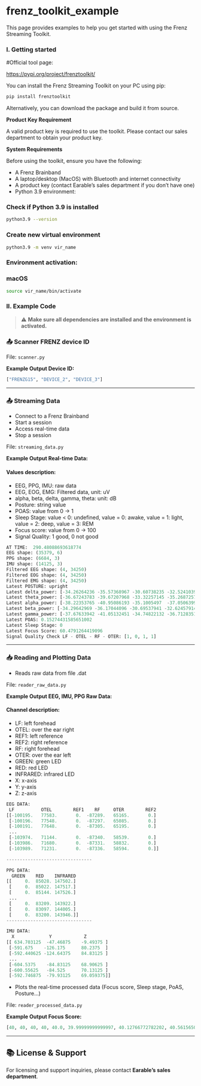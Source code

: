 # frenz_toolkit_example
This page provides examples to help you get started with using the Frenz Streaming Toolkit.

### **I. Getting started**

#Official tool page:

https://pypi.org/project/frenztoolkit/

You can install the Frenz Streaming Toolkit on your PC using pip:

```bash
pip install frenztoolkit
```

Alternatively, you can download the package and build it from source.

**Product Key Requirement**

A valid product key is required to use the toolkit. Please contact our sales department to obtain your product key.

**System Requirements**

Before using the toolkit, ensure you have the following:

- A Frenz Brainband
- A laptop/desktop (MacOS) with Bluetooth and internet connectivity
- A product key (contact Earable’s sales department if you don’t have one)
- Python 3.9 environment:
### Check if Python 3.9 is installed
```bash
python3.9 --version
```
### Create new virtual environment
```bash
python3.9 -m venv vir_name
```
### Environment activation:
### macOS
```bash
source vir_name/bin/activate  
```
### **II. Example Code**

> ⚠️ **Make sure all dependencies are installed and the environment is activated.**

### 📤 Scanner FRENZ device ID

File: `scanner.py`

**Example Output Device ID:**

```python
["FRENZG15", "DEVICE_2", "DEVICE_3"]
```
---

### 📤 Streaming Data

- Connect to a Frenz Brainband
- Start a session
- Access real-time data
- Stop a session

File: `streaming_data.py`

**Example Output Real-time Data:**
#### Values description:
- EEG, PPG, IMU: raw data
- EEG, EOG, EMG: Filtered data, unit: uV
- alpha, beta, delta, gamma, theta: unit: dB
- Posture: string value
- POAS: value from 0 -> 1
- Sleep Stage: value < 0: undefined, value = 0: awake, value = 1: light, value = 2: deep, value = 3: REM
- Focus score: value from 0 -> 100
- Signal Quality: 1 good, 0 not good

```python
AT TIME:  290.48088693618774
EEG shape: (35379, 6)
PPG shape: (6684, 3)
IMU shape: (14125, 3)
Filtered EEG shape: (4, 34250)
Filtered EOG shape: (4, 34250)
Filtered EMG shape: (4, 34250)
Latest POSTURE: upright
Latest delta_power: [-34.26264236 -35.57368967 -30.60738235 -32.5241039  -33.24195457]
Latest theta_power: [-36.67243783 -39.67207968 -33.32257145 -35.26872573 -36.23395367]
Latest alpha_power: [-38.22353765 -40.95086193 -35.1005497  -37.05063998 -37.83139732]
Latest beta_power: [-34.29642969 -36.17044096 -30.69537941 -32.62457914 -33.4467073 ]
Latest gamma_power: [-37.67633942 -41.05132451 -34.74822132 -36.71283511 -37.54718009]
Latest POAS: 0.15274431585651002
Latest Sleep Stage: 0
Latest Focus Score: 60.4791264419096
Signal Quality Check LF - OTEL - RF - OTER: [1, 0, 1, 1]
```
---

### 📥 Reading and Plotting Data

- Reads raw data from file .dat

File: `reader_raw_data.py`

**Example Output EEG, IMU, PPG Raw Data:**

#### Channel description:
- LF: left forehead
- OTEL: over the ear right
- REF1: left reference
- REF2: right reference
- RF: right forehead
- OTER: over the ear left
- GREEN: green LED
- RED: red LED
- INFRARED: infrared LED
- X: x-axis
- Y: y-axis
- Z: z-axis

```python
EEG DATA:
 LF          OTEL        REF1    RF     OTER        REF2
[[-100195.   77583.       0.  -87289.   65165.       0.]
 [-100196.   77548.       0.  -87297.   65085.       0.]
 [-100191.   77648.       0.  -87305.   65195.       0.]
 ...
 [-103974.   71144.       0.  -87340.   58539.       0.]
 [-103986.   71680.       0.  -87331.   58832.       0.]
 [-103989.   71231.       0.  -87336.   58594.       0.]]

--------------------------------

PPG DATA:
  GREEN    RED    INFRARED
[[     0.  85028. 147502.]
 [     0.  85022. 147517.]
 [     0.  85144. 147526.]
 ...
 [     0.  83209. 143922.]
 [     0.  83097. 144005.]
 [     0.  83200. 143946.]]
--------------------------------

IMU DATA:
  X             Y            Z
[[ 634.703125  -47.46875    -9.49375 ]
 [-591.675    -126.175      80.2375  ]
 [-592.440625 -124.64375    84.83125 ]
 ...
 [-604.5375    -84.83125    68.90625 ]
 [-600.55625   -84.525      70.13125 ]
 [-592.746875  -79.93125    69.059375]]
```


- Plots the real-time processed data (Focus score, Sleep stage, PoAS, Posture...)

File: `reader_processed_data.py`

**Example Output Focus Score:**

```python
[40, 40, 40, 40, 40.0, 39.99999999999997, 40.12766772782202, 40.561565017143344, 41.4082156256315, 43.10299038990237, 45.472087116573455, 48.74391187090239, 52.24061530716966, 55.60602305133689, 58.679040962640684, 62.18110934363549, 65.14715231299175, 68.02080813392078, 70.90584790357892, 73.55213246059323, 75.15588285140683, 76.47206224616545, 77.60785020893118, 78.4955176672901, 78.62229982451035, 78.3885666852457, 77.4115503825933, 75.75179777982981, 73.66542059721976, 71.96536767124985, 70.48599527626322, 69.74081135506184, 69.69574827772887, 69.67955939998745, 69.47138500905257, 68.6731180879701, 66.83801060478645, 63.92612785317225, 60.222929411120354, 56.08215648747377, 52.01314753099665, 48.36627998286406, 45.060605588479476, 42.25080500048814, 39.8846423996156, 37.90671187849681, 36.51019137239177, 36.09388113475098, 37.0245762557948, 39.34660640670969, 42.75964145377674, 46.576742345145156, 49.96553650773667, 52.2702299218743, 53.47123615744823, 54.10436210964932, 54.96046849984769, 56.884750140896244, 59.543829922368104, 62.012692934353524, 64.49350372598443, 66.61720332706498, 67.87778789873232, 68.41556392091044, 68.68703561203017]
```
---

## 📚 License & Support

For licensing and support inquiries, please contact **Earable’s sales department**.